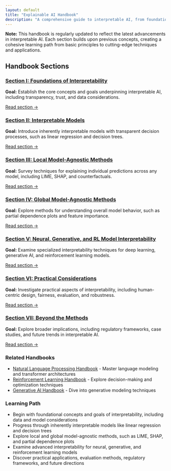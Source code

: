 ```yaml
---
layout: default
title: "Explainable AI Handbook"
description: "A comprehensive guide to interpretable AI, from foundational concepts to advanced techniques for neural, generative, and multimodal models, with real-world applications and future directions."
---
```


<link rel="stylesheet" href="{{ '/assets/css/section-academic.css' | relative_url }}">

<div class="key-concept">
  <strong>Note:</strong> This handbook is regularly updated to reflect the latest advancements in interpretable AI. Each section builds upon previous concepts, creating a cohesive learning path from basic principles to cutting-edge techniques and applications.
</div>

<h2 id="handbook-sections">Handbook Sections</h2>

<div class="sections-grid">
  <!-- Section I -->
  <div class="section-card">
    <h3 id="s1">
      <a href="{{ '/content/handbooks/explainable-ai/section1/' | relative_url }}">Section I: Foundations of Interpretability</a>
    </h3>
    <p><strong>Goal:</strong> Establish the core concepts and goals underpinning interpretable AI, including transparency, trust, and data considerations.</p>
    <a href="{{ '/content/handbooks/explainable-ai/section1/' | relative_url }}" class="section-link">Read section →</a>
  </div>
  
  <!-- Section II -->
  <div class="section-card">
    <h3 id="s2">
      <a href="{{ '/content/handbooks/explainable-ai/section2/' | relative_url }}">Section II: Interpretable Models</a>
    </h3>
    <p><strong>Goal:</strong> Introduce inherently interpretable models with transparent decision processes, such as linear regression and decision trees.</p>
    <a href="{{ '/content/handbooks/explainable-ai/section2/' | relative_url }}" class="section-link">Read section →</a>
  </div>
  
  <!-- Section III -->
  <div class="section-card">
    <h3 id="s3">
      <a href="{{ '/content/handbooks/explainable-ai/section3/' | relative_url }}">Section III: Local Model-Agnostic Methods</a>
    </h3>
    <p><strong>Goal:</strong> Survey techniques for explaining individual predictions across any model, including LIME, SHAP, and counterfactuals.</p>
    <a href="{{ '/content/handbooks/explainable-ai/section3/' | relative_url }}" class="section-link">Read section →</a>
  </div>
  
  <!-- Section IV -->
  <div class="section-card">
    <h3 id="s4">
      <a href="{{ '/content/handbooks/explainable-ai/section4/' | relative_url }}">Section IV: Global Model-Agnostic Methods</a>
    </h3>
    <p><strong>Goal:</strong> Explore methods for understanding overall model behavior, such as partial dependence plots and feature importance.</p>
    <a href="{{ '/content/handbooks/explainable-ai/section4/' | relative_url }}" class="section-link">Read section →</a>
  </div>
  
  <!-- Section V -->
  <div class="section-card">
    <h3 id="s5">
      <a href="{{ '/content/handbooks/explainable-ai/section5/' | relative_url }}">Section V: Neural, Generative, and RL Model Interpretability</a>
    </h3>
    <p><strong>Goal:</strong> Examine specialized interpretability techniques for deep learning, generative AI, and reinforcement learning models.</p>
    <a href="{{ '/content/handbooks/explainable-ai/section5/' | relative_url }}" class="section-link">Read section →</a>
  </div>
  
  <!-- Section VI -->
  <div class="section-card">
    <h3 id="s6">
      <a href="{{ '/content/handbooks/explainable-ai/section6/' | relative_url }}">Section VI: Practical Considerations</a>
    </h3>
    <p><strong>Goal:</strong> Investigate practical aspects of interpretability, including human-centric design, fairness, evaluation, and robustness.</p>
    <a href="{{ '/content/handbooks/explainable-ai/section6/' | relative_url }}" class="section-link">Read section →</a>
  </div>
  
  <!-- Section VII -->
  <div class="section-card">
    <h3 id="s7">
      <a href="{{ '/content/handbooks/explainable-ai/section7/' | relative_url }}">Section VII: Beyond the Methods</a>
    </h3>
    <p><strong>Goal:</strong> Explore broader implications, including regulatory frameworks, case studies, and future trends in interpretable AI.</p>
    <a href="{{ '/content/handbooks/explainable-ai/section7/' | relative_url }}" class="section-link">Read section →</a>
  </div>
</div>

<div class="resource-links">
  <h3>Related Handbooks</h3>
  <ul>
    <li><a href="{{ '/handbooks/natural-language-processing/' | relative_url }}">Natural Language Processing Handbook</a> - Master language modeling and transformer architectures</li>
    <li><a href="{{ '/handbooks/reinforcement-learning/' | relative_url }}">Reinforcement Learning Handbook</a> - Explore decision-making and optimization techniques</li>
    <li><a href="{{ '/handbooks/generative-ai/' | relative_url }}">Generative AI Handbook</a> - Dive into generative modeling techniques</li>
  </ul>
</div>

<div class="summary-section">
  <h3>Learning Path</h3>
  <ul>
    <li>Begin with foundational concepts and goals of interpretability, including data and model considerations</li>
    <li>Progress through inherently interpretable models like linear regression and decision trees</li>
    <li>Explore local and global model-agnostic methods, such as LIME, SHAP, and partial dependence plots</li>
    <li>Examine advanced interpretability for neural, generative, and reinforcement learning models</li>
    <li>Discover practical applications, evaluation methods, regulatory frameworks, and future directions</li>
  </ul>
</div>

<script>
  // Navigation variables - no previous for index
  var nextSection = "/content/handbooks/explainable-ai/section1/";
</script>

<script src="{{ '/assets/js/section-academic.js' | relative_url }}"></script>
